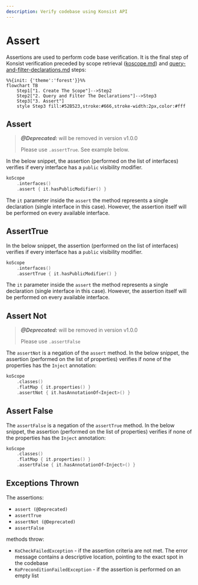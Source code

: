 ```yaml
---
description: Verify codebase using Konsist API
---
```


# Assert

Assertions are used to perform code base verification. It is the final step of Konsist verification preceded by scope retrieval ([koscope.md](koscope.md "mention")) and [query-and-filter-declarations.md](query-and-filter-declarations.md "mention") steps:

```mermaid
%%{init: {'theme':'forest'}}%%
flowchart TB
    Step1["1. Create The Scope"]-->Step2
    Step2["2. Query and Filter The Declarations"]-->Step3
    Step3["3. Assert"]
    style Step3 fill:#52B523,stroke:#666,stroke-width:2px,color:#fff
```

## Assert

> **_@Deprecated:_**  will be removed in version v1.0.0
> 
> Please use `.assertTrue`. See example below.

In the below snippet, the assertion (performed on the list of interfaces) verifies if every interface has a `public` visibility modifier.

```kotlin
koScope
    .interfaces()
    .assert { it.hasPublicModifier() }
```

The `it` parameter inside the `assert` the method represents a single declaration (single interface in this case). However, the assertion itself will be performed on every available interface.&#x20;

## AssertTrue

In the below snippet, the assertion (performed on the list of interfaces) verifies if every interface has a `public` visibility modifier.

```kotlin
koScope
    .interfaces()
    .assertTrue { it.hasPublicModifier() }
```

The `it` parameter inside the `assert` the method represents a single declaration (single interface in this case). However, the assertion itself will be performed on every available interface.&#x20;

## Assert Not

> **_@Deprecated:_**  will be removed in version v1.0.0
>
> Please use `.assertFalse`

The `assertNot` is a negation of the `assert` method. In the below snippet, the assertion (performed on the list of properties) verifies if none of the properties has the `Inject` annotation:

```kotlin
koScope
    .classes()
    .flatMap { it.properties() }
    .assertNot { it.hasAnnotationOf<Inject>() }
```

## Assert False

The `assertFalse` is a negation of the `assertTrue` method. In the below snippet, the assertion (performed on the list of properties) verifies if none of the properties has the `Inject` annotation:

```kotlin
koScope
    .classes()
    .flatMap { it.properties() }
    .assertFalse { it.hasAnnotationOf<Inject>() }
```

## Exceptions Thrown

The assertions:
- `assert (@Deprecated)` 
- `assertTrue`
- `assertNot (@Deprecated)`
- `assertFalse`

methods throw:

* `KoCheckFailedException` - if the assertion criteria are not met. The error message contains a descriptive location, pointing to the exact spot in the codebase
* `KoPreconditionFailedException` - if the assertion is performed on an empty list
